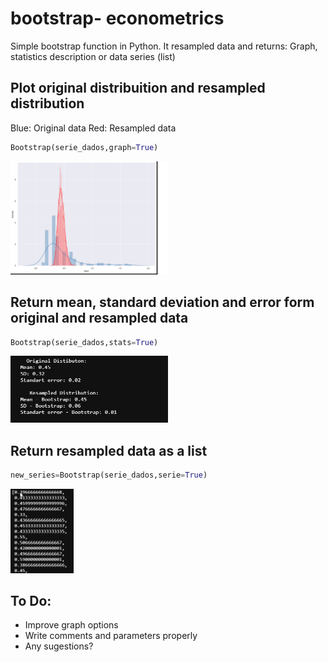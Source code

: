 # bootstrap- econometrics
Simple bootstrap function in Python. It resampled data and returns:
Graph, statistics description or data series (list)


## Plot original distribuition and resampled distribution
Blue: Original data
Red: Resampled data

```python 
Bootstrap(serie_dados,graph=True)
```

<img src="boot_plot.png" width="50%" height="50%">


## Return mean, standard deviation and error form original and resampled data
```python 
Bootstrap(serie_dados,stats=True)
```
<img src="stats.png" width="50%" height="50%">


## Return resampled data as a list
```python 
new_series=Bootstrap(serie_dados,serie=True)
```
<img src="serie.png" width="20%" height="20%">


## To Do:
* Improve graph options
* Write comments and parameters properly
* Any sugestions?
